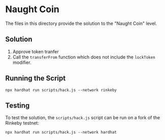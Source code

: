 # Naught Coin

The files in this directory provide the solution to the "Naught Coin" level.

## Solution
1. Approve token tranfer
2. Call the `transferFrom` function which does not include the `lockToken` modifier.

## Running the Script
```{bash}
npx hardhat run scripts/hack.js --network rinkeby
```

## Testing
To test the solution, the `scripts/hack.js` script can be run on a fork of the Rinkeby testnet:
```{bash}
npx hardhat run scripts/hack.js --network hardhat
```

